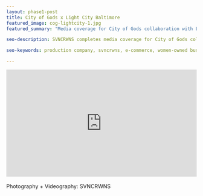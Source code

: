 ```yaml
---
layout: phase1-post
title: City of Gods x Light City Baltimore
featured_image: cog-lightcity-1.jpg
featured_summary: "Media coverage for City of Gods collaboration with Light City, April 2018"

seo-description: SVNCRWNS completes media coverage for City of Gods collaboration with Baltimore's festival, Light City.

seo-keywords: production company, svncrwns, e-commerce, women-owned businesses, creative team, consulting, business operations, launch my brand, manage my brand, photography, videography, special projects

---
```


<div style="padding:56.25% 0 0 0;position:relative;"><iframe src="https://player.vimeo.com/video/306005679?portrait=0" style="position:absolute;top:0;left:0;width:100%;height:100%;" frameborder="0" webkitallowfullscreen mozallowfullscreen allowfullscreen></iframe></div><script src="https://player.vimeo.com/api/player.js"></script>

<br/>
Photography + Videography: SVNCRWNS